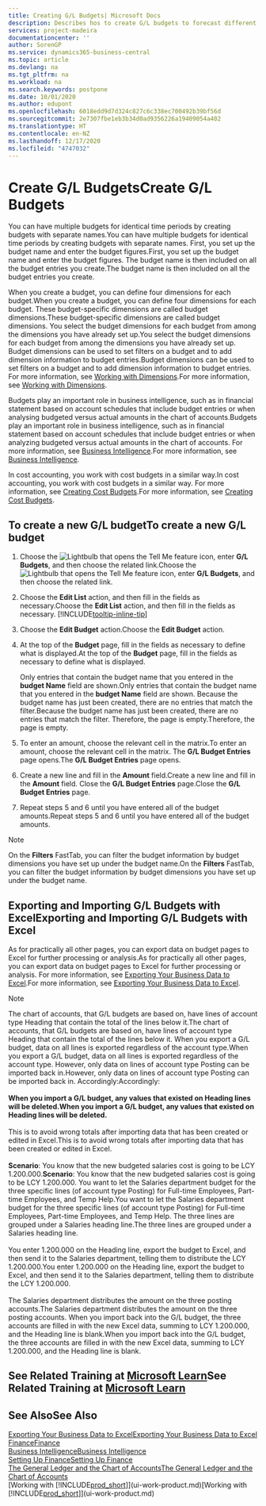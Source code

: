 ```yaml
---
title: Creating G/L Budgets| Microsoft Docs
description: Describes hos to create G/L budgets to forecast different financial activities and assign dimensions for business intelligence purposes.
services: project-madeira
documentationcenter: ''
author: SorenGP
ms.service: dynamics365-business-central
ms.topic: article
ms.devlang: na
ms.tgt_pltfrm: na
ms.workload: na
ms.search.keywords: postpone
ms.date: 10/01/2020
ms.author: edupont
ms.openlocfilehash: 6018edd9d7d324c827c6c338ec700492b39bf56d
ms.sourcegitcommit: 2e7307fbe1eb3b34d0ad9356226a19409054a402
ms.translationtype: HT
ms.contentlocale: en-NZ
ms.lasthandoff: 12/17/2020
ms.locfileid: "4747032"
---
```

# <a name="create-gl-budgets"></a><span data-ttu-id="3970d-103">Create G/L Budgets</span><span class="sxs-lookup"><span data-stu-id="3970d-103">Create G/L Budgets</span></span>
<span data-ttu-id="3970d-104">You can have multiple budgets for identical time periods by creating budgets with separate names.</span><span class="sxs-lookup"><span data-stu-id="3970d-104">You can have multiple budgets for identical time periods by creating budgets with separate names.</span></span> <span data-ttu-id="3970d-105">First, you set up the budget name and enter the budget figures.</span><span class="sxs-lookup"><span data-stu-id="3970d-105">First, you set up the budget name and enter the budget figures.</span></span> <span data-ttu-id="3970d-106">The budget name is then included on all the budget entries you create.</span><span class="sxs-lookup"><span data-stu-id="3970d-106">The budget name is then included on all the budget entries you create.</span></span>  

<span data-ttu-id="3970d-107">When you create a budget, you can define four dimensions for each budget.</span><span class="sxs-lookup"><span data-stu-id="3970d-107">When you create a budget, you can define four dimensions for each budget.</span></span> <span data-ttu-id="3970d-108">These budget-specific dimensions are called budget dimensions.</span><span class="sxs-lookup"><span data-stu-id="3970d-108">These budget-specific dimensions are called budget dimensions.</span></span> <span data-ttu-id="3970d-109">You select the budget dimensions for each budget from among the dimensions you have already set up.</span><span class="sxs-lookup"><span data-stu-id="3970d-109">You select the budget dimensions for each budget from among the dimensions you have already set up.</span></span> <span data-ttu-id="3970d-110">Budget dimensions can be used to set filters on a budget and to add dimension information to budget entries.</span><span class="sxs-lookup"><span data-stu-id="3970d-110">Budget dimensions can be used to set filters on a budget and to add dimension information to budget entries.</span></span> <span data-ttu-id="3970d-111">For more information, see [Working with Dimensions](finance-dimensions.md).</span><span class="sxs-lookup"><span data-stu-id="3970d-111">For more information, see [Working with Dimensions](finance-dimensions.md).</span></span>

<span data-ttu-id="3970d-112">Budgets play an important role in business intelligence, such as in financial statement based on account schedules that include budget entries or when analysing budgeted versus actual amounts in the chart of accounts.</span><span class="sxs-lookup"><span data-stu-id="3970d-112">Budgets play an important role in business intelligence, such as in financial statement based on account schedules that include budget entries or when analyzing budgeted versus actual amounts in the chart of accounts.</span></span> <span data-ttu-id="3970d-113">For more information, see [Business Intelligence](bi.md).</span><span class="sxs-lookup"><span data-stu-id="3970d-113">For more information, see [Business Intelligence](bi.md).</span></span>

<span data-ttu-id="3970d-114">In cost accounting, you work with cost budgets in a similar way.</span><span class="sxs-lookup"><span data-stu-id="3970d-114">In cost accounting, you work with cost budgets in a similar way.</span></span> <span data-ttu-id="3970d-115">For more information, see [Creating Cost Budgets](finance-create-cost-budgets.md).</span><span class="sxs-lookup"><span data-stu-id="3970d-115">For more information, see [Creating Cost Budgets](finance-create-cost-budgets.md).</span></span>    

## <a name="to-create-a-new-gl-budget"></a><span data-ttu-id="3970d-116">To create a new G/L budget</span><span class="sxs-lookup"><span data-stu-id="3970d-116">To create a new G/L budget</span></span>  
1. <span data-ttu-id="3970d-117">Choose the ![Lightbulb that opens the Tell Me feature](media/ui-search/search_small.png "Tell me what you want to do") icon, enter **G/L Budgets**, and then choose the related link.</span><span class="sxs-lookup"><span data-stu-id="3970d-117">Choose the ![Lightbulb that opens the Tell Me feature](media/ui-search/search_small.png "Tell me what you want to do") icon, enter **G/L Budgets**, and then choose the related link.</span></span>  
2. <span data-ttu-id="3970d-118">Choose the **Edit List** action, and then fill in the fields as necessary.</span><span class="sxs-lookup"><span data-stu-id="3970d-118">Choose the **Edit List** action, and then fill in the fields as necessary.</span></span> [!INCLUDE[tooltip-inline-tip](includes/tooltip-inline-tip_md.md)]  
3. <span data-ttu-id="3970d-119">Choose the **Edit Budget** action.</span><span class="sxs-lookup"><span data-stu-id="3970d-119">Choose the **Edit Budget** action.</span></span>
4. <span data-ttu-id="3970d-120">At the top of the **Budget** page, fill in the fields as necessary to define what is displayed.</span><span class="sxs-lookup"><span data-stu-id="3970d-120">At the top of the **Budget** page, fill in the fields as necessary to define what is displayed.</span></span>  

    <span data-ttu-id="3970d-121">Only entries that contain the budget name that you entered in the **budget Name** field are shown.</span><span class="sxs-lookup"><span data-stu-id="3970d-121">Only entries that contain the budget name that you entered in the **budget Name** field are shown.</span></span> <span data-ttu-id="3970d-122">Because the budget name has just been created, there are no entries that match the filter.</span><span class="sxs-lookup"><span data-stu-id="3970d-122">Because the budget name has just been created, there are no entries that match the filter.</span></span> <span data-ttu-id="3970d-123">Therefore, the page is empty.</span><span class="sxs-lookup"><span data-stu-id="3970d-123">Therefore, the page is empty.</span></span>  
5. <span data-ttu-id="3970d-124">To enter an amount, choose the relevant cell in the matrix.</span><span class="sxs-lookup"><span data-stu-id="3970d-124">To enter an amount, choose the relevant cell in the matrix.</span></span> <span data-ttu-id="3970d-125">The **G/L Budget Entries** page opens.</span><span class="sxs-lookup"><span data-stu-id="3970d-125">The **G/L Budget Entries** page opens.</span></span>  
6. <span data-ttu-id="3970d-126">Create a new line and fill in the **Amount** field.</span><span class="sxs-lookup"><span data-stu-id="3970d-126">Create a new line and fill in the **Amount** field.</span></span> <span data-ttu-id="3970d-127">Close the **G/L Budget Entries** page.</span><span class="sxs-lookup"><span data-stu-id="3970d-127">Close the **G/L Budget Entries** page.</span></span>  
7. <span data-ttu-id="3970d-128">Repeat steps 5 and 6 until you have entered all of the budget amounts.</span><span class="sxs-lookup"><span data-stu-id="3970d-128">Repeat steps 5 and 6 until you have entered all of the budget amounts.</span></span>  

> [!NOTE]  
>  <span data-ttu-id="3970d-129">On the **Filters** FastTab, you can filter the budget information by budget dimensions you have set up under the budget name.</span><span class="sxs-lookup"><span data-stu-id="3970d-129">On the **Filters** FastTab, you can filter the budget information by budget dimensions you have set up under the budget name.</span></span>

## <a name="exporting-and-importing-gl-budgets-with-excel"></a><span data-ttu-id="3970d-130">Exporting and Importing G/L Budgets with Excel</span><span class="sxs-lookup"><span data-stu-id="3970d-130">Exporting and Importing G/L Budgets with Excel</span></span>
<span data-ttu-id="3970d-131">As for practically all other pages, you can export data on budget pages to Excel for further processing or analysis.</span><span class="sxs-lookup"><span data-stu-id="3970d-131">As for practically all other pages, you can export data on budget pages to Excel for further processing or analysis.</span></span> <span data-ttu-id="3970d-132">For more information, see [Exporting Your Business Data to Excel](about-export-data.md).</span><span class="sxs-lookup"><span data-stu-id="3970d-132">For more information, see [Exporting Your Business Data to Excel](about-export-data.md).</span></span>

> [!NOTE]
> <span data-ttu-id="3970d-133">The chart of accounts, that G/L budgets are based on, have lines of account type Heading that contain the total of the lines below it.</span><span class="sxs-lookup"><span data-stu-id="3970d-133">The chart of accounts, that G/L budgets are based on, have lines of account type Heading that contain the total of the lines below it.</span></span> <span data-ttu-id="3970d-134">When you export a G/L budget, data on all lines is exported regardless of the account type.</span><span class="sxs-lookup"><span data-stu-id="3970d-134">When you export a G/L budget, data on all lines is exported regardless of the account type.</span></span> <span data-ttu-id="3970d-135">However, only data on lines of account type Posting can be imported back in.</span><span class="sxs-lookup"><span data-stu-id="3970d-135">However, only data on lines of account type Posting can be imported back in.</span></span> <span data-ttu-id="3970d-136">Accordingly:</span><span class="sxs-lookup"><span data-stu-id="3970d-136">Accordingly:</span></span> <br /><br /> <span data-ttu-id="3970d-137">**When you import a G/L budget, any values that existed on Heading lines will be deleted.**</span><span class="sxs-lookup"><span data-stu-id="3970d-137">**When you import a G/L budget, any values that existed on Heading lines will be deleted.**</span></span> <br /><br /> <span data-ttu-id="3970d-138">This is to avoid wrong totals after importing data that has been created or edited in Excel.</span><span class="sxs-lookup"><span data-stu-id="3970d-138">This is to avoid wrong totals after importing data that has been created or edited in Excel.</span></span><br /><br /> <span data-ttu-id="3970d-139">**Scenario**: You know that the new budgeted salaries cost is going to be LCY 1.200.000.</span><span class="sxs-lookup"><span data-stu-id="3970d-139">**Scenario**: You know that the new budgeted salaries cost is going to be LCY 1.200.000.</span></span> <span data-ttu-id="3970d-140">You want to let the Salaries department budget for the three specific lines (of account type Posting) for Full-time Employees, Part-time Employees, and Temp Help.</span><span class="sxs-lookup"><span data-stu-id="3970d-140">You want to let the Salaries department budget for the three specific lines (of account type Posting) for Full-time Employees, Part-time Employees, and Temp Help.</span></span> <span data-ttu-id="3970d-141">The three lines are grouped under a Salaries heading line.</span><span class="sxs-lookup"><span data-stu-id="3970d-141">The three lines are grouped under a Salaries heading line.</span></span><br /><br /><span data-ttu-id="3970d-142">You enter 1.200.000 on the Heading line, export the budget to Excel, and then send it to the Salaries department, telling them to distribute the LCY 1.200.000.</span><span class="sxs-lookup"><span data-stu-id="3970d-142">You enter 1.200.000 on the Heading line, export the budget to Excel, and then send it to the Salaries department, telling them to distribute the LCY 1.200.000.</span></span><br /><br /> <span data-ttu-id="3970d-143">The Salaries department distributes the amount on the three posting accounts.</span><span class="sxs-lookup"><span data-stu-id="3970d-143">The Salaries department distributes the amount on the three posting accounts.</span></span> <span data-ttu-id="3970d-144">When you import back into the G/L budget, the three accounts are filled in with the new Excel data, summing to LCY 1.200.000, and the Heading line is blank.</span><span class="sxs-lookup"><span data-stu-id="3970d-144">When you import back into the G/L budget, the three accounts are filled in with the new Excel data, summing to LCY 1.200.000, and the Heading line is blank.</span></span>

## <a name="see-related-training-at-microsoft-learn"></a><span data-ttu-id="3970d-145">See Related Training at [Microsoft Learn](/learn/modules/budgets-exchange-rates-dynamics-365-business-central/index)</span><span class="sxs-lookup"><span data-stu-id="3970d-145">See Related Training at [Microsoft Learn](/learn/modules/budgets-exchange-rates-dynamics-365-business-central/index)</span></span>

## <a name="see-also"></a><span data-ttu-id="3970d-146">See Also</span><span class="sxs-lookup"><span data-stu-id="3970d-146">See Also</span></span>
[<span data-ttu-id="3970d-147">Exporting Your Business Data to Excel</span><span class="sxs-lookup"><span data-stu-id="3970d-147">Exporting Your Business Data to Excel</span></span>](about-export-data.md)  
[<span data-ttu-id="3970d-148">Finance</span><span class="sxs-lookup"><span data-stu-id="3970d-148">Finance</span></span>](finance.md)  
[<span data-ttu-id="3970d-149">Business Intelligence</span><span class="sxs-lookup"><span data-stu-id="3970d-149">Business Intelligence</span></span>](bi.md)  
[<span data-ttu-id="3970d-150">Setting Up Finance</span><span class="sxs-lookup"><span data-stu-id="3970d-150">Setting Up Finance</span></span>](finance-setup-finance.md)  
[<span data-ttu-id="3970d-151">The General Ledger and the Chart of Accounts</span><span class="sxs-lookup"><span data-stu-id="3970d-151">The General Ledger and the Chart of Accounts</span></span>](finance-general-ledger.md)  
<span data-ttu-id="3970d-152">[Working with [!INCLUDE[prod_short](includes/prod_short.md)]](ui-work-product.md)</span><span class="sxs-lookup"><span data-stu-id="3970d-152">[Working with [!INCLUDE[prod_short](includes/prod_short.md)]](ui-work-product.md)</span></span>  
